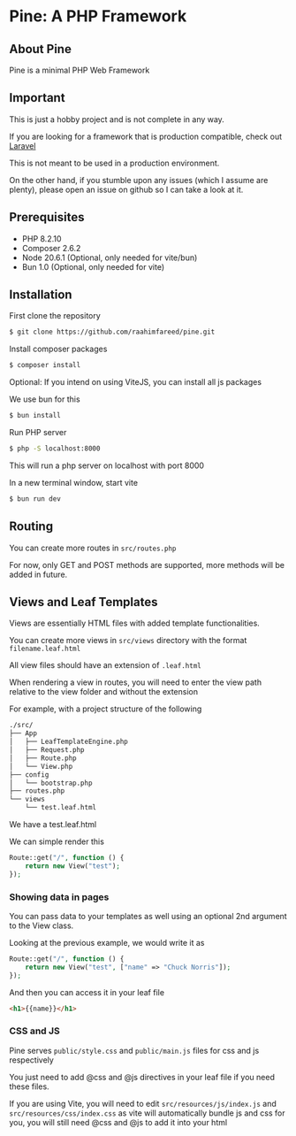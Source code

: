 # Pine: A PHP Framework
## About Pine

Pine is a minimal PHP Web Framework

## Important
This is just a hobby project and is not complete in any way.

If you are looking for a framework that is production compatible, check out [Laravel](https://github.com/laravel/laravel/)

This is not meant to be used in a production environment.

On the other hand, if you stumble upon any issues (which I assume are plenty), please open an issue on github so I can take a look at it.

## Prerequisites
- PHP 8.2.10
- Composer 2.6.2
- Node 20.6.1 (Optional, only needed for vite/bun)
- Bun 1.0 (Optional, only needed for vite)

## Installation

First clone the repository
```sh
$ git clone https://github.com/raahimfareed/pine.git
```

Install composer packages
```sh
$ composer install
```

Optional: If you intend on using ViteJS, you can install all js packages

We use bun for this
```sh
$ bun install
```

Run PHP server
```sh
$ php -S localhost:8000
```

This will run a php server on localhost with port 8000

In a new terminal window, start vite

```sh
$ bun run dev
```

## Routing

You can create more routes in `src/routes.php`

For now, only GET and POST methods are supported, more methods will be added in future.

## Views and Leaf Templates

Views are essentially HTML files with added template functionalities.

You can create more views in `src/views` directory with the format `filename.leaf.html`

All view files should have an extension of `.leaf.html`

When rendering a view in routes, you will need to enter the view path relative to the view folder and without the extension

For example, with a project structure of the following
```sh
./src/
├── App
│   ├── LeafTemplateEngine.php
│   ├── Request.php
│   ├── Route.php
│   └── View.php
├── config
│   └── bootstrap.php
├── routes.php
└── views
    └── test.leaf.html
```

We have a test.leaf.html

We can simple render this

```php
Route::get("/", function () {
    return new View("test");
});
```

### Showing data in pages

You can pass data to your templates as well using an optional 2nd argument to the View class.

Looking at the previous example, we would write it as

```php
Route::get("/", function () {
    return new View("test", ["name" => "Chuck Norris"]);
});
```

And then you can access it in your leaf file

```html
<h1>{{name}}</h1>
```

### CSS and JS
Pine serves `public/style.css` and `public/main.js` files for css and js respectively

You just need to add @css and @js directives in your leaf file if you need these files.

If you are using Vite, you will need to edit `src/resources/js/index.js` and `src/resources/css/index.css`
as vite will automatically bundle js and css for you, you will still need @css and @js to add it into your html


